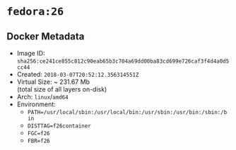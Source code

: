 # `fedora:26`

## Docker Metadata

- Image ID: `sha256:ce241ce855c812c90eab65b3c704a69dd00ba83cd699e726caf3f4d4a0d5cc44`
- Created: `2018-03-07T20:52:12.356314551Z`
- Virtual Size: ~ 231.67 Mb  
  (total size of all layers on-disk)
- Arch: `linux`/`amd64`
- Environment:
  - `PATH=/usr/local/sbin:/usr/local/bin:/usr/sbin:/usr/bin:/sbin:/bin`
  - `DISTTAG=f26container`
  - `FGC=f26`
  - `FBR=f26`
